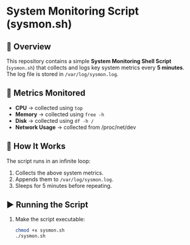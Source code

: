 # System Monitoring Script (sysmon.sh)

## 📌 Overview
This repository contains a simple **System Monitoring Shell Script** (`sysmon.sh`) that collects and logs key system metrics every **5 minutes**.  
The log file is stored in `/var/log/sysmon.log`.

## 🔧 Metrics Monitored
- **CPU** → collected using `top`
- **Memory** → collected using `free -h`
- **Disk** → collected using `df -h /`
- **Network Usage** → collected from /proc/net/dev

## 🚀 How It Works
The script runs in an infinite loop:
1. Collects the above system metrics.
2. Appends them to `/var/log/sysmon.log`.
3. Sleeps for 5 minutes before repeating.

## ▶️ Running the Script
1. Make the script executable:
   ```bash
   chmod +x sysmon.sh
   ./sysmon.sh
